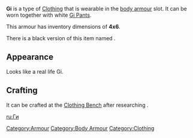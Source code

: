 **Gi** is a type of [Clothing](Clothing.md "wikilink") that is wearable in
the [body armour](Body_Armour.md "wikilink") slot. It can be worn together
with white [Gi Pants](Gi_Pants.md "wikilink").

This armour has inventory dimensions of **4x6**.

There is a black version of this item named [](Ninja_Gi.md).

## Appearance

Looks like a real life Gi.

## Crafting

It can be crafted at the [Clothing Bench](Clothing_Bench.md "wikilink")
after researching [](Simple_Clothing_Types_(Tech).md).

[ru:Ги](ru:Ги "wikilink")

[Category:Armour](Category:Armour "wikilink") [Category:Body
Armour](Category:Body_Armour "wikilink")
[Category:Clothing](Category:Clothing "wikilink")